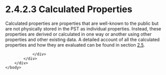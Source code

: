 <html dir="LTR" xmlns:mshelp="http://msdn.microsoft.com/mshelp" xmlns:ddue="http://ddue.schemas.microsoft.com/authoring/2003/5" xmlns:xlink="http://www.w3.org/1999/xlink" xmlns:tool="http://www.microsoft.com/tooltip">
    <head>
        <meta http-equiv="Content-Type" content="text/html; CHARSET=utf-8"></meta>
        <meta name="save" content="history"></meta>
        <title>2.4.2.3 Calculated Properties</title>
        <xml>
            <mshelp:toctitle title="2.4.2.3 Calculated Properties"></mshelp:toctitle>
            <mshelp:rltitle title="[MS-PST]: Calculated Properties"></mshelp:rltitle>
            <mshelp:keyword index="A" term="db5192a9-5307-4c2d-8278-ae1c36be852d"></mshelp:keyword>
            <mshelp:attr name="DCSext.ContentType" value="open specification"></mshelp:attr>
            <mshelp:attr name="AssetID" value="db5192a9-5307-4c2d-8278-ae1c36be852d"></mshelp:attr>
            <mshelp:attr name="TopicType" value="kbRef"></mshelp:attr>
            <mshelp:attr name="DCSext.Title" value="[MS-PST]: Calculated Properties" />
        </xml>
    </head>
    <body>
        <div id="header">
            <h1 class="heading">2.4.2.3 Calculated Properties</h1>
        </div>
        <div id="mainSection">
            <div id="mainBody">
                <div id="allHistory" class="saveHistory"></div>
                <div id="sectionSection0" class="section" name="collapseableSection">
                    

<p>Calculated properties are properties that are well-known to
the public but are not physically stored in the PST as individual properties.
Instead, these properties are derived or calculated in one way or another using
other properties and other existing data. A detailed account of all the
calculated properties and how they are evaluated can be found in section <a href="86dd69f7-8bef-48f3-abab-671b54e00976.htm">2.5</a>.</p>


                </div>
            </div>
        </div>
    </body>
</html>